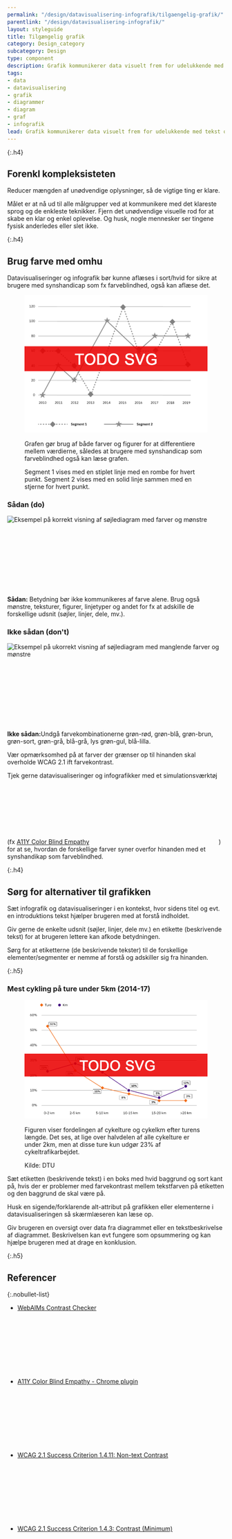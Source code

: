 ```yaml
---
permalink: "/design/datavisualisering-infografik/tilgaengelig-grafik/"
parentlink: "/design/datavisualisering-infografik/"
layout: styleguide
title: Tilgængelig grafik
category: Design_category
subcategory: Design
type: component
description: Grafik kommunikerer data visuelt frem for udelukkende med tekst og tal. Det er derfor særligt vigtigt at arbejde med tilgængelighed her, f.eks. for at tilgodese farveblinde brugere.
tags:
- data
- datavisualisering
- grafik
- diagrammer
- diagram
- graf
- infografik
lead: Grafik kommunikerer data visuelt frem for udelukkende med tekst og tal. Det er derfor særligt vigtigt at arbejde med tilgængelighed her, f.eks. for at tilgodese farveblinde brugere.
---
```

{:.h4}
## Forenkl kompleksisteten

Reducer mængden af unødvendige oplysninger, så de vigtige ting er klare. 

Målet er at nå ud til alle målgrupper ved at kommunikere med det klareste sprog og de enkleste teknikker. Fjern det unødvendige visuelle rod for at skabe en klar og enkel oplevelse. Og husk, nogle mennesker ser tingene fysisk anderledes eller slet ikke.

{:.h4}
## Brug farve med omhu
Datavisualiseringer og infografik bør kunne aflæses i sort/hvid for sikre at brugere med synshandicap som fx farveblindhed, også kan aflæse det.

<figure class="mb-6">
    <img src="/assets/img/design/datavisualisering/graph-figures.png" class="w-percent-70" alt="Eksempel på graf med forskellige figurer frem for farver" />
    <figcaption>
        <p>Grafen gør brug af både farver og figurer for at differentiere mellem værdierne, således at brugere med synshandicap som farveblindhed også kan læse grafen.</p>
        <p>Segment 1 vises med en stiplet linje med en rombe for hvert punkt. Segment 2 vises med en solid linje sammen med en stjerne for hvert punkt.</p>
    </figcaption>
</figure>

<section class="do-dont-container row" aria-label="Eksempel på korrekt søjlediagram">
    <div class="col-12 col-md-6">
        <h3 class="h4">Sådan (do)</h3>
        <div><img  src="{{ site.baseurl }}/assets/img/design/datavisualisering/barchart-do.png" alt="Eksempel på korrekt visning af søjlediagram med farver og mønstre" /></div>
        <div class="separator"><svg class="icon-svg" focusable="false" aria-hidden="true"><use xlink:href="#check-circle"></use></svg><div></div></div>
        <p><strong>Sådan:</strong> Betydning bør ikke kommunikeres af farve alene. Brug også mønstre, teksturer, figurer, linjetyper og andet for fx at adskille de forskellige udsnit (søjler, linjer, dele, mv.).</p>
    </div>
    <div class="col-12 col-md-6">
        <h3 class="h4">Ikke sådan (don't)</h3>
        <div><img  src="{{ site.baseurl }}/assets/img/design/datavisualisering/barchart-dont.png" alt="Eksempel på ukorrekt visning af søjlediagram med manglende farver og mønstre" /></div>
        <div class="separator"><svg class="icon-svg" focusable="false" aria-hidden="true"><use xlink:href="#highlight-off"></use></svg><div></div></div>
        <p><strong>Ikke sådan:</strong>Undgå farvekombinationerne grøn-rød, grøn-blå, grøn-brun, grøn-sort, grøn-grå, blå-grå, lys grøn-gul, blå-lilla.</p>
    </div>
</section>

Vær opmærksomhed på at farver der grænser op til hinanden skal overholde WCAG 2.1 ift farvekontrast. 

Tjek gerne datavisualiseringer og infografikker med et simulationsværktøj (fx <a href="https://chrome.google.com/webstore/detail/a11y-color-blindness-empa/idphhflanmeibmjgaciaadkmjebljhcc?hl=en" class="icon-link">A11Y Color Blind Empathy<svg class="icon-svg" focusable="false" aria-hidden="true"><use xlink:href="#open-in-new"></use></svg></a>) for at se, hvordan de forskellige farver syner overfor hinanden med et synshandikap som farveblindhed.
 
{:.h4}
## Sørg for alternativer til grafikken
Sæt infografik og datavisualiseringer i en kontekst, hvor sidens titel og evt. en introduktions tekst hjælper brugeren med at forstå indholdet. 

Giv gerne de enkelte udsnit (søjler, linjer, dele mv.) en etikette (beskrivende tekst) for at brugeren lettere kan afkode betydningen. 

Sørg for at etiketterne (de beskrivende tekster) til de forskellige elementer/segmenter er nemme af forstå og adskiller sig fra hinanden.

{:.h5}
### Mest cykling på ture under 5km (2014-17)
<figure class="mb-6">
    <img src="/assets/img/design/datavisualisering/graph-biking.png" class="w-percent-md-70" alt="Eksempel på graf der viser fordelingen af cykelture og cykelkm efter turens længde." />
    <figcaption>
        <p>Figuren viser fordelingen af cykelture og cykelkm efter turens længde. Det ses, at lige over halvdelen af alle cykelture er under 2km, men at disse ture kun udgør 23% af cykeltrafikarbejdet.</p>
        <p>Kilde: DTU</p>
    </figcaption>
</figure>


Sæt etiketten (beskrivende tekst) i en boks med hvid baggrund og sort kant på, hvis der er problemer med farvekontrast mellem tekstfarven på  etiketten og den baggrund de skal være på. 

Husk en sigende/forklarende alt-attribut på grafikken eller elementerne i datavisualiseringen så skærmlæseren kan læse op.

Giv brugeren en oversigt over data fra diagrammet eller en tekstbeskrivelse af diagrammet. Beskrivelsen kan evt fungere som opsummering og kan hjælpe brugeren med at drage en konklusion. 

{:.h5}
## Referencer

{:.nobullet-list}
- <a href="https://webaim.org/resources/contrastchecker/" class="icon-link">WebAIMs Contrast Checker<svg class="icon-svg" focusable="false" aria-hidden="true"><use xlink:href="#open-in-new"></use></svg></a>
- <a href="https://chrome.google.com/webstore/detail/a11y-color-blindness-empa/idphhflanmeibmjgaciaadkmjebljhcc?hl=en" class="icon-link">A11Y Color Blind Empathy - Chrome plugin<svg class="icon-svg" focusable="false" aria-hidden="true"><use xlink:href="#open-in-new"></use></svg></a>
- <a href="https://www.w3.org/WAI/WCAG21/Understanding/non-text-contrast.html" class="icon-link">WCAG 2.1 Success Criterion 1.4.11: Non-text Contrast<svg class="icon-svg" focusable="false" aria-hidden="true"><use xlink:href="#open-in-new"></use></svg></a>
- <a href="https://www.w3.org/WAI/WCAG21/Understanding/contrast-minimum.html" class="icon-link">WCAG 2.1 Success Criterion 1.4.3: Contrast (Minimum)<svg class="icon-svg" focusable="false" aria-hidden="true"><use xlink:href="#open-in-new"></use></svg></a>